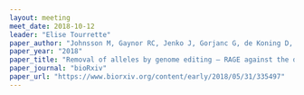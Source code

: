 ```yaml
---
layout: meeting
meet_date: 2018-10-12
leader: "Elise Tourrette"
paper_author: "Johnsson M, Gaynor RC, Jenko J, Gorjanc G, de Koning D, Hickey JM"
paper_year: "2018"
paper_title: "Removal of alleles by genome editing — RAGE against the deleterious load"
paper_journal: "bioRxiv"
paper_url: "https://www.biorxiv.org/content/early/2018/05/31/335497"
---
```

